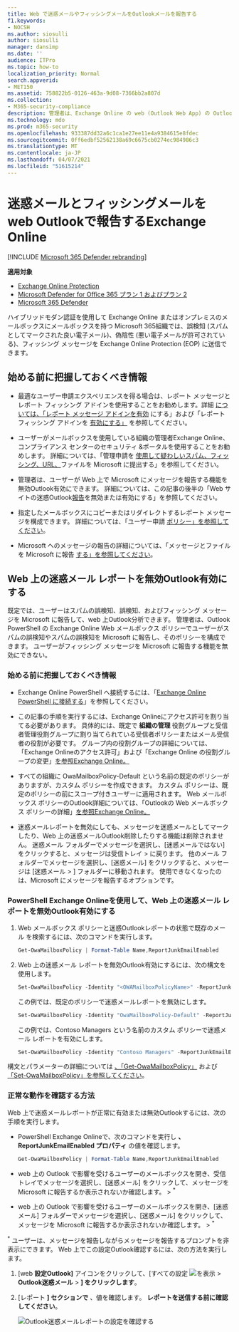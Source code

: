 ```yaml
---
title: Web で迷惑メールやフィッシングメールをOutlookメールを報告する
f1.keywords:
- NOCSH
ms.author: siosulli
author: siosulli
manager: dansimp
ms.date: ''
audience: ITPro
ms.topic: how-to
localization_priority: Normal
search.appverid:
- MET150
ms.assetid: 758822b5-0126-463a-9d08-7366bb2a807d
ms.collection:
- M365-security-compliance
description: 管理者は、Exchange Online の web (Outlook Web App) の Outlook の組み込みの迷惑メール、迷惑メール、フィッシングメール報告オプション、およびユーザーに対してこれらのレポート オプションを無効にする方法について説明します。
ms.technology: mdo
ms.prod: m365-security
ms.openlocfilehash: 933387dd32a6c1ca1e27ee11e4a9384615e8fdec
ms.sourcegitcommit: 0ff6edbf52562138a69c6675cb0274ec984986c3
ms.translationtype: MT
ms.contentlocale: ja-JP
ms.lasthandoff: 04/07/2021
ms.locfileid: "51615214"
---
```

# <a name="report-junk-and-phishing-email-in-outlook-on-the-web-in-exchange-online"></a>迷惑メールとフィッシングメールを web Outlookで報告するExchange Online

[!INCLUDE [Microsoft 365 Defender rebranding](../includes/microsoft-defender-for-office.md)]

**適用対象**
- [Exchange Online Protection](exchange-online-protection-overview.md)
- [Microsoft Defender for Office 365 プラン 1 およびプラン 2](defender-for-office-365.md)
- [Microsoft 365 Defender](../defender/microsoft-365-defender.md)

ハイブリッドモダン認証を使用して Exchange Online またはオンプレミスのメールボックスにメールボックスを持つ Microsoft 365[](../../enterprise/hybrid-modern-auth-overview.md)組織では、誤検知 (スパムとしてマークされた良い電子メール)、偽陰性 (悪い電子メールが許可されている)、フィッシング メッセージを Exchange Online Protection (EOP) に送信できます。

## <a name="what-do-you-need-to-know-before-you-begin"></a>始める前に把握しておくべき情報

- 最適なユーザー申請エクスペリエンスを得る場合は、レポート メッセージとレポート フィッシング アドインを使用することをお勧めします。詳細 [については、「レポート メッセージ アドインを有効](./enable-the-report-message-add-in.md) にする」および「レポート フィッシング アドインを [有効にする」](./enable-the-report-phish-add-in.md) を参照してください。

- ユーザーがメールボックスを使用している組織の管理者Exchange Online、コンプライアンス センターのセキュリティ &ポータルを使用することをお勧めします。 詳細については、「管理申請を [使用して疑わしいスパム、フィッシング、URL、](admin-submission.md)ファイルを Microsoft に提出する」を参照してください。

- 管理者は、ユーザーが Web 上で Microsoft にメッセージを報告する機能を無効Outlook有効にできます。 詳細については、この記事の後半の「Web サイトの迷惑Outlook[報告](#disable-or-enable-junk-email-reporting-in-outlook-on-the-web)を無効または有効にする」を参照してください。

- 指定したメールボックスにコピーまたはリダイレクトするレポート メッセージを構成できます。 詳細については、「ユーザー申請 [ポリシー」を参照してください](user-submission.md)。

- Microsoft へのメッセージの報告の詳細については、「メッセージとファイルを Microsoft に報告 [する」を参照してください](report-junk-email-messages-to-microsoft.md)。

## <a name="disable-or-enable-junk-email-reporting-in-outlook-on-the-web"></a>Web 上の迷惑メール レポートを無効Outlook有効にする

既定では、ユーザーはスパムの誤検知、誤検知、およびフィッシング メッセージを Microsoft に報告して、web 上Outlook分析できます。 管理者は、Outlook PowerShell の Exchange Online Web メールボックス ポリシーでユーザーがスパムの誤検知やスパムの誤検知を Microsoft に報告し、そのポリシーを構成できます。 ユーザーがフィッシング メッセージを Microsoft に報告する機能を無効にできない。

### <a name="what-do-you-need-to-know-before-you-begin"></a>始める前に把握しておくべき情報

- Exchange Online PowerShell へ接続するには、「[Exchange Online PowerShell に接続する](/powershell/exchange/connect-to-exchange-online-powershell)」を参照してください。

- この記事の手順を実行するには、Exchange Onlineにアクセス許可を割り当てる必要があります。 具体的には、既定で **組織の管理** 役割グループと受信者管理役割グループに割り当てられている受信者ポリシーまたはメール受信者の役割が必要です。  グループ内の役割グループの詳細については、「Exchange Onlineのアクセス許可[](/exchange/permissions-exo/permissions-exo)」および「Exchange Online の役割グループの変更」[を参照Exchange Online。](/Exchange/permissions-exo/role-groups#modify-role-groups)

- すべての組織に OwaMailboxPolicy-Default という名前の既定のポリシーがありますが、カスタム ポリシーを作成できます。 カスタム ポリシーは、既定のポリシーの前にスコープ付きユーザーに適用されます。 Web メールボックス ポリシーのOutlook詳細については、「Outlookの Web メールボックス ポリシーの詳細」[を参照Exchange Online。](/Exchange/clients-and-mobile-in-exchange-online/outlook-on-the-web/outlook-web-app-mailbox-policies)

- 迷惑メールレポートを無効にしても、メッセージを迷惑メールとしてマークしたり、Web 上の迷惑メールOutlook削除したりする機能は削除されません。 迷惑メール フォルダーでメッセージを選択し、[迷惑メールではない] をクリックすると、メッセージは受信トレイ \> に戻ります。 他のメール フォルダーでメッセージを選択し、[迷惑メール] をクリックすると、メッセージは [迷惑メール \> ] フォルダーに移動されます。 使用できなくなったのは、Microsoft にメッセージを報告するオプションです。

### <a name="use-exchange-online-powershell-to-disable-or-enable-junk-email-reporting-in-outlook-on-the-web"></a>PowerShell Exchange Onlineを使用して、Web 上の迷惑メール レポートを無効Outlook有効にする

1. Web メールボックス ポリシーと迷惑Outlookレポートの状態で既存のメール を検索するには、次のコマンドを実行します。

   ```powershell
   Get-OwaMailboxPolicy | Format-Table Name,ReportJunkEmailEnabled
   ```

2. Web 上の迷惑メール レポートを無効Outlook有効にするには、次の構文を使用します。

   ```powershell
   Set-OwaMailboxPolicy -Identity "<OWAMailboxPolicyName>" -ReportJunkEmailEnabled <$true | $false>
   ```

   この例では、既定のポリシーで迷惑メールレポートを無効にします。

   ```powershell
   Set-OwaMailboxPolicy -Identity "OwaMailboxPolicy-Default" -ReportJunkEmailEnabled $false
   ```

   この例では、Contoso Managers という名前のカスタム ポリシーで迷惑メール レポートを有効にします。

   ```powershell
   Set-OwaMailboxPolicy -Identity "Contoso Managers" -ReportJunkEmailEnabled $true
   ```

構文とパラメーターの詳細については [、「Get-OwaMailboxPolicy」](/powershell/module/exchange/get-owamailboxpolicy) および [「Set-OwaMailboxPolicy」を参照してください](/powershell/module/exchange/set-owamailboxpolicy)。

### <a name="how-do-you-know-this-worked"></a>正常な動作を確認する方法

Web 上で迷惑メールレポートが正常に有効または無効Outlookするには、次の手順を実行します。

- PowerShell Exchange Onlineで、次のコマンドを実行し **、ReportJunkEmailEnabled プロパティ** の値を確認します。

  ```powershell
  Get-OwaMailboxPolicy | Format-Table Name,ReportJunkEmailEnabled
  ```

- web 上の Outlook で影響を受けるユーザーのメールボックスを開き、受信トレイでメッセージを選択し、[迷惑メール] をクリックして、メッセージを Microsoft に報告するか表示されないか確認します。 \> <sup>\*</sup>

- web 上の Outlook で影響を受けるユーザーのメールボックスを開き、[迷惑メール] フォルダーでメッセージを選択し、[迷惑メール] をクリックして、メッセージを Microsoft に報告するか表示されないか確認します。 \> <sup>\*</sup>

<sup>\*</sup> ユーザーは、メッセージを報告しながらメッセージを報告するプロンプトを非表示にできます。 Web 上でこの設定Outlook確認するには、次の方法を実行します。

1. [web **設定Outlook]** アイコンをクリックして、[すべての設定 ![ を表示 ](../../media/owa-settings-icon.png) \> **Outlook迷惑メール** \> **] をクリックします**。
2. [レポート **] セクションで** 、値を確認します。 **レポートを送信する前に確認してください**。

   ![Outlook迷惑メールレポートの設定を確認する](../../media/owa-junk-email-reporting-options.png)